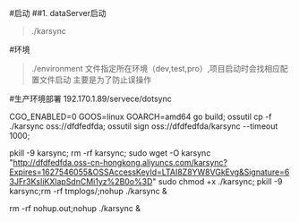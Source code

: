 #启动
##1. dataServer启动
>./karsync

#环境
>./environment 文件指定所在环境（dev,test,pro）,项目启动时会找相应配置文件启动
>主要是为了防止误操作

#生产环境部署
192.170.1.89/servece/dotsync

CGO_ENABLED=0 GOOS=linux GOARCH=amd64 go build;
ossutil cp -f ./karsync  oss://dfdfedfda;
ossutil sign oss://dfdfedfda/karsync    --timeout 1000;


pkill -9 karsync;
rm -rf karsync;
sudo wget -O karsync  "http://dfdfedfda.oss-cn-hongkong.aliyuncs.com/karsync?Expires=1627546055&OSSAccessKeyId=LTAI8Z8YW8VGkEvg&Signature=63JFr3KsIiKXlapSdnCMi1yz%2B0o%3D"
sudo chmod +x ./karsync;
pkill -9 karsync;rm -rf tmplogs/;nohup ./karsync &

rm -rf nohup.out;nohup ./karsync &

